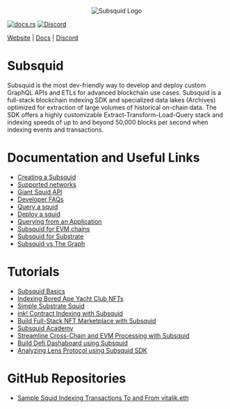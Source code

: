 
<p align="center">
<picture>
    <source srcset="https://uploads-ssl.webflow.com/63b5a9958fccedcf67d716ac/64662df3a5a568fd99e3600c_Squid_Pose_1_White-transparent-slim%201.png" media="(prefers-color-scheme: dark)">
    <img src="https://uploads-ssl.webflow.com/63b5a9958fccedcf67d716ac/64662df3a5a568fd99e3600c_Squid_Pose_1_White-transparent-slim%201.png" alt="Subsquid Logo">
</picture>
</p>


[![docs.rs](https://docs.rs/leptos/badge.svg)](https://docs.subsquid.io/)
[![Discord](https://img.shields.io/discord/1031524867910148188?color=%237289DA&label=discord)](https://discord.gg/subsquid)


[Website](https://subsquid.io) | [Docs](https://docs.rs/leptos/badge.svg) | [Discord](https://discord.gg/subsquid)


# Subsquid
Subsquid is the most dev-friendly way to develop and deploy custom GraphQL APIs and ETLs for advanced blockchain use cases. Subsquid is a full-stack blockchain indexing SDK and specialized data lakes (Archives) optimized for extraction of large volumes of historical on-chain data. The SDK offers a highly customizable Extract-Transform-Load-Query stack and indexing speeds of up to and beyond 50,000 blocks per second when indexing events and transactions.

# Documentation and Useful Links
- [Creating a Subsquid](https://docs.subsquid.io/tutorials/)
- [Supported networks](https://docs.subsquid.io/evm-indexing/supported-networks/)
- [Giant Squid API](https://docs.subsquid.io/giant-squid-api/)
- [Developer FAQs](https://docs.subsquid.io/faq/)
- [Query a squid](https://docs.subsquid.io/query-squid/)
- [Deploy a squid](https://docs.subsquid.io/deploy-squid/)
- [Querying from an Application](https://thegraph.com/docs/en/querying/querying-from-an-application/)
- [Subsquid for EVM chains](https://docs.subsquid.io/examples/evm/)
- [Subsquid for Substrate](https://docs.subsquid.io/examples/substrate/)
- [Subsquid vs The Graph](https://docs.subsquid.io/migrate/subsquid-vs-thegraph/)

# Tutorials
- [Subsquid Basics](https://docs.subsquid.io/basics/)
- [Indexing Bored Ape Yacht Club NFTs](https://docs.subsquid.io/tutorials/bayc/)
- [Simple Substrate Squid](https://docs.subsquid.io/tutorials/create-a-simple-squid/)
- [ink! Contract Indexing with Subsquid]( https://docs.subsquid.io/tutorials/create-a-wasm-processing-squid/)
- [Build Full-Stack NFT Marketplace with Subsquid]( https://www.youtube.com/watch?v=Kt8qDmREDKU&ab_channel=subsquid)
- [Subsquid Academy](https://www.youtube.com/watch?v=x4fEP0KJ3OE&list=PLH2948XqklrgTvG6-ro3eqS17j7n_raiN&ab_channel=subsquid)
- [Streamline Cross-Chain and EVM Processing with Subsquid](https://academy.moonbeam.network/p/moonbeam-subsquid)
- [Build Defi Dashaboard using Subsquid](https://www.youtube.com/watch?v=KVabPQqdKno&ab_channel=subsquid)
- [Analyzing Lens Protocol using Subsquid SDK](https://www.youtube.com/watch?v=6xAEEwlNm4E&ab_channel=subsquid)

# GitHub Repositories
- [Sample Squid Indexing Transactions To and From vitalik.eth](https://github.com/subsquid-labs/evm-transactions-example)





